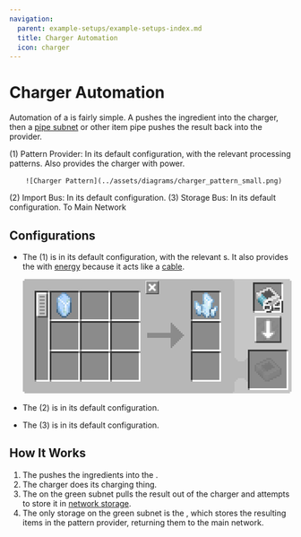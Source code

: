 ```yaml
---
navigation:
  parent: example-setups/example-setups-index.md
  title: Charger Automation
  icon: charger
---
```


# Charger Automation

Automation of a <ItemLink id="charger" /> is fairly simple. A <ItemLink id="pattern_provider" /> pushes the ingredient into the charger, then a [pipe subnet](pipe-subnet.md)
or other item pipe pushes the result back into the provider.

<GameScene zoom="6" interactive={true}>
  <ImportStructure src="../assets/assemblies/charger_automation.snbt" />

<BoxAnnotation color="#dddddd" min="1 0 0" max="2 1 1">
        (1) Pattern Provider: In its default configuration, with the relevant processing patterns. Also provides the charger with power.

        ![Charger Pattern](../assets/diagrams/charger_pattern_small.png)
  </BoxAnnotation>

<BoxAnnotation color="#dddddd" min="0 1 0" max="1 1.3 1">
        (2) Import Bus: In its default configuration.
  </BoxAnnotation>

<BoxAnnotation color="#dddddd" min="1 1 0" max="2 1.3 1">
        (3) Storage Bus: In its default configuration.
  </BoxAnnotation>

<DiamondAnnotation pos="4 0.5 0.5" color="#00ff00">
        To Main Network
    </DiamondAnnotation>

  <IsometricCamera yaw="195" pitch="30" />
</GameScene>

## Configurations

* The <ItemLink id="pattern_provider" /> (1) is in its default configuration, with the relevant <ItemLink id="processing_pattern" />s.
  It also provides the <ItemLink id="charger" /> with [energy](../ae2-mechanics/energy.md) because it acts like a [cable](../items-blocks-machines/cables.md).
  
    ![Charger Pattern](../assets/diagrams/charger_pattern.png)

* The <ItemLink id="import_bus" /> (2) is in its default configuration.
* The <ItemLink id="storage_bus" /> (3) is in its default configuration.

## How It Works

1. The <ItemLink id="pattern_provider" /> pushes the ingredients into the <ItemLink id="charger" />.
2. The charger does its charging thing.
3. The <ItemLink id="import_bus" /> on the green subnet pulls the result out of the charger and attempts to store it in
   [network storage](../ae2-mechanics/import-export-storage.md).
4. The only storage on the green subnet is the <ItemLink id="storage_bus" />, which stores the resulting items in the pattern provider, returning them to the main network.
